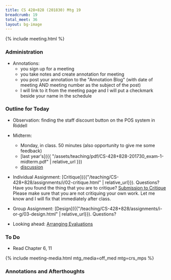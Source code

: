 ```yaml
---
title: CS 428+828 (201830) Mtg 19
breadcrumb: 19
total_meet: 36
layout: bg-image
---
```

{% include meeting.html %}

### Administration

* Annotations:
  - you sign up for a meeting
  - you take notes and create annotation for meeting
  - you post your annotation to the "Annotation Blog" (with date of meeting AND meeting number as the subject of the post)
  - I will link to it from the meeting page and I will put a checkmark beside your name in the schedule

### Outline for Today

* Observation: finding the staff discount button on the POS system in Riddell
* Midterm:
  - Monday, in class. 50 minutes (also opportunity to give me some feedback)
  - [last year's]({{ "/assets/teaching/pdf/CS-428+828-201730_exam-1-midterm.pdf" | relative_url }})
  - [discussion](https://urcourses.uregina.ca/mod/forum/discuss.php?d=453039)

* Individual Assignment: [Critique]({{"/teaching/CS-428+828/assignments/i/02-critique.html" | relative_url}}). Questions? Have you found the thing that you are to critique? [Submission to Critique](https://urcourses.uregina.ca/mod/forum/view.php?id=860265)
Please make sure that you are not critiquing your own work.  Let me know and I will fix that immediately after class.

* Group Assignment: [Design]({{"/teaching/CS-428+828/assignments/i-or-g/03-design.html" | relative_url}}). Questions?

* Looking ahead: [Arranging Evaluations](https://urcourses.uregina.ca/mod/forum/view.php?id=861290)

### To Do

* Read Chapter 6, 11

{% include meeting-media.html mtg_media=off_med mtg=crs_mps %}

### Annotations and Afterthoughts
